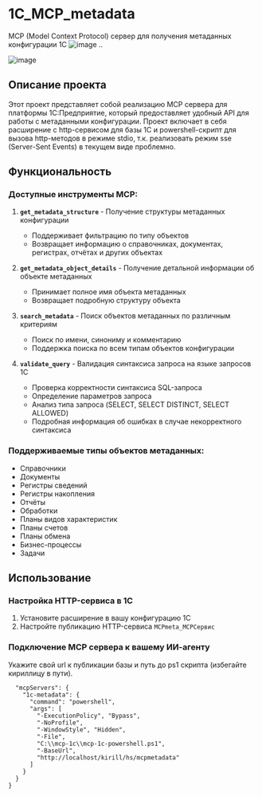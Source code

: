 # 1C_MCP_metadata
MCP (Model Context Protocol) сервер для получения метаданных конфигурации 1С
![image](https://github.com/user-attachments/assets/6befda90-ebf1-4c5c-83d5-b6fa0d6d922c)
..

![image](https://github.com/user-attachments/assets/677d666f-33fe-4434-b46d-aa1a162ee39f)

## Описание проекта

Этот проект представляет собой реализацию MCP сервера для платформы 1С:Предприятие, который предоставляет удобный API для работы с метаданными конфигурации. Проект включает в себя расширение с http-сервисом для базы 1С и powershell-скрипт для вызова http-методов в режиме stdio, т.к. реализовать режим sse (Server-Sent Events) в текущем виде проблемно.

## Функциональность

### Доступные инструменты MCP:

1. **`get_metadata_structure`** - Получение структуры метаданных конфигурации
   - Поддерживает фильтрацию по типу объектов
   - Возвращает информацию о справочниках, документах, регистрах, отчётах и других объектах

2. **`get_metadata_object_details`** - Получение детальной информации об объекте метаданных
   - Принимает полное имя объекта метаданных
   - Возвращает подробную структуру объекта

3. **`search_metadata`** - Поиск объектов метаданных по различным критериям
   - Поиск по имени, синониму и комментарию
   - Поддержка поиска по всем типам объектов конфигурации

4. **`validate_query`** - Валидация синтаксиса запроса на языке запросов 1С
   - Проверка корректности синтаксиса SQL-запроса
   - Определение параметров запроса
   - Анализ типа запроса (SELECT, SELECT DISTINCT, SELECT ALLOWED)
   - Подробная информация об ошибках в случае некорректного синтаксиса

### Поддерживаемые типы объектов метаданных:
- Справочники
- Документы
- Регистры сведений
- Регистры накопления
- Отчёты
- Обработки
- Планы видов характеристик
- Планы счетов
- Планы обмена
- Бизнес-процессы
- Задачи

## Использование

### Настройка HTTP-сервиса в 1С
1. Установите расширение в вашу конфигурацию 1С
2. Настройте публикацию HTTP-сервиса `MCPmeta_MCPСервис`

### Подключение MCP сервера к вашему ИИ-агенту
Укажите свой url к публикации базы и путь до ps1 скрипта (избегайте кириллицу в пути). 
```{
  "mcpServers": {
    "1c-metadata": {
      "command": "powershell",
      "args": [
        "-ExecutionPolicy", "Bypass",
        "-NoProfile", 
        "-WindowStyle", "Hidden",
        "-File", 
        "C:\\mcp-1c\\mcp-1c-powershell.ps1",
        "-BaseUrl",
        "http://localhost/kirill/hs/mcpmetadata"
      ]
    }
  }
}



